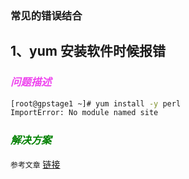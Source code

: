 ### 常见的错误结合

## 1、yum 安装软件时候报错

### *<font color='#e4e'>问题描述</font>*

```bash
[root@gpstage1 ~]# yum install -y perl
ImportError: No module named site
```

### *<font color='green'>解决方案</font>*

`参考文章` [链接](https://unix.stackexchange.com/questions/295116/yum-error-no-module-named-site)

